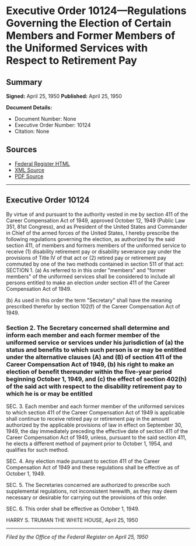 # Executive Order 10124—Regulations Governing the Election of Certain Members and Former Members of the Uniformed Services with Respect to Retirement Pay

## Summary

**Signed:** April 25, 1950
**Published:** April 25, 1950

**Document Details:**
- Document Number: None
- Executive Order Number: 10124
- Citation: None

## Sources
- [Federal Register HTML](https://www.presidency.ucsb.edu/documents/executive-order-10124-regulations-governing-the-election-certain-members-and-former)
- [XML Source](None)
- [PDF Source](None)

---

## Executive Order 10124

By virtue of and pursuant to the authority vested in me by section 411 of the Career Compensation Act of 1949, approved October 12, 1949 (Public Law 351, 81st Congress), and as President of the United States and Commander in Chief of the armed forces of the United States, I hereby prescribe the following regulations governing the election, as authorized by the said section 411, of members and formers members of the uniformed service to receive (1) disability retirement pay or disability severance pay under the provisions of Title IV of that act or (2) retired pay or retirement pay commuted by one of the two methods contained in section 511 of that act:
SECTION 1. (a) As referred to in this order "members" and "former members" of the uniformed services shall be considered to include all persons entitled to make an election under section 411 of the Career Compensation Act of 1949.

(b) As used in this order the term "Secretary" shall have the meaning prescribed therefor by section 102(f) of the Career Compensation Act of 1949.
### Section 2. The Secretary concerned shall determine and inform each member and each former member of the uniformed service or services under his jurisdiction of (a) the status and benefits to which such person is or may be entitled under the alternative clauses (A) and (B) of section 411 of the Career Compensation Act of 1949, (b) his right to make an election of benefit thereunder within the five-year period beginning October 1, 1949, and (c) the effect of section 402(h) of the said act with respect to the disability retirement pay to which he is or may be entitled

SEC. 3. Each member and each former member of the uniformed services to which section 411 of the Career Compensation Act of 1949 is applicable shall continue to receive retired pay or retirement pay in the amount authorized by the applicable provisions of law in effect on September 30, 1949, the day immediately preceding the effective date of section 411 of the Career Compensation Act of 1949, unless, pursuant to the said section 411, he elects a different method of payment prior to October 1, 1954, and qualifies for such method.

SEC. 4. Any election made pursuant to section 411 of the Career Compensation Act of 1949 and these regulations shall be effective as of October 1, 1949.

SEC. 5. The Secretaries concerned are authorized to prescribe such supplemental regulations, not inconsistent herewith, as they may deem necessary or desirable for carrying out the provisions of this order.

SEC. 6. This order shall be effective as October 1, 1949.

HARRY S. TRUMAN
THE WHITE HOUSE,
April 25, 1950

---

*Filed by the Office of the Federal Register on April 25, 1950*
